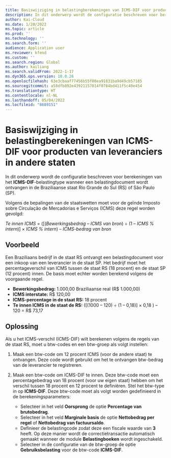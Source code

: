 ```yaml
---
title: Basiswijziging in belastingberekeningen van ICMS-DIF voor producten van leveranciers in andere staten
description: In dit onderwerp wordt de configuratie beschreven voor berekeningen van het ICMS-DIF-belastingtype wanneer een belastingdocument wordt ontvangen in de Braziliaanse staat Rio Grande do Sul (RS) of São Paulo (SP).
author: Kai-Cloud
ms.date: 1/20/2022
ms.topic: article
ms.prod: ''
ms.technology: ''
ms.search.form: ''
audience: Application user
ms.reviewer: kfend
ms.custom: ''
ms.search.region: Global
ms.author: kailiang
ms.search.validFrom: 2022-1-17
ms.dyn365.ops.version: 10.0.26
ms.openlocfilehash: 63e3cbaaf77456b55f08ea91831ba9d49cb57185
ms.sourcegitcommit: a58dfb892e43921157014f0784bd411f5c40e454
ms.translationtype: HT
ms.contentlocale: nl-NL
ms.lasthandoff: 05/04/2022
ms.locfileid: "8689151"
---
```

# <a name="basis-change-in-icms-dif-tax-calculations-for-products-from-suppliers-in-other-states"></a>Basiswijziging in belastingberekeningen van ICMS-DIF voor producten van leveranciers in andere staten

In dit onderwerp wordt de configuratie beschreven voor berekeningen van het **ICMS-DIF**-belastingtype wanneer een belastingdocument wordt ontvangen in de Braziliaanse staat Rio Grande do Sul (RS) of São Paulo (SP).

Volgens de bepalingen van de staatswetten moet voor de geïnde Imposto sobre Circulação de Mercadorias e Serviços (ICMS) deze regel worden gevolgd:

*Te innen ICMS* = ([(*Bewerkingsbedrag* – *ICMS van bron*) ÷ (1 – *ICMS % intern*)] × *ICMS % intern*) – *ICMS-bedrag van bron*

## <a name="example"></a>Voorbeeld

Een Braziliaans bedrijf in de staat RS ontvangt een belastingdocument voor een inkoop van een leverancier in de staat SP. Het bedrijf moet het percentageverschil van ICMS tussen de staat RS (18 procent) en de staat SP (12 procent) innen. De basis moet echter worden berekend volgens de voorgaande regel.

- **Bewerkingsbedrag:** 1.000,00 Braziliaanse real (R$ 1.000,00)
- **ICMS interstate:** R$ 120,00
- **ICMS-percentage in de staat RS:** 18 procent
- **Te innen ICMS in de staat de RS:** (\[(1000 – 120) ÷ (1 – 0,18)\] × 0,18 ) – 120 = R$ 73,17 

## <a name="resolution"></a>Oplossing

Als u het ICMS-verschil (ICMS-DIF) wilt berekenen volgens de regels van de staat RS, moet u btw-codes en een btw-groep als volgt instellen:

1. Maak een btw-code om 12 procent ICMS (voor de andere staat) te ontvangen. Deze code wordt gebruikt om het te ontvangen btw-bedrag van de leverancier te registreren.
2. Maak een btw-code om ICMS-DIF te innen. Deze btw-code moet een percentagebedrag van 18 procent (voor uw eigen staat) hebben om het verschil tussen 18 procent en 12 procent te definiëren. Stel het btw-type in op **ICMS-DIF**. Deze btw-code moet als volgt worden gedefinieerd in de berekeningsparameters:

    - Selecteer in het veld **Oorsprong** de optie **Percentage van brutobedrag**.
    - Selecteer in het veld **Marginale basis** de optie **Nettobedrag per regel** of **Nettobedrag van factuursaldo**.
    - Definieer de belastingcode zodat deze een fiscale waarde van **3** heeft. Op deze manier wordt de correctietransactie automatisch gemaakt wanneer de module **Belastingboeken** wordt ingeschakeld.
    - Selecteer in de configuratie van de btw-groep de optie **Gebruiksbelasting** voor de btw-code **ICMS-DIF**.
